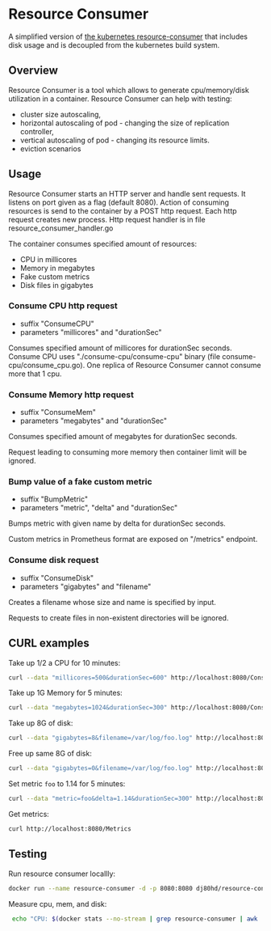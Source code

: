 # Resource Consumer

A simplified version of [the kubernetes resource-consumer](https://github.com/kubernetes/kubernetes/tree/master/test/images/resource-consumer) that includes disk usage and is decoupled from the kubernetes build system.

## Overview
Resource Consumer is a tool which allows to generate cpu/memory/disk utilization in a container.
Resource Consumer can help with testing:
- cluster size autoscaling,
- horizontal autoscaling of pod - changing the size of replication controller,
- vertical autoscaling of pod - changing its resource limits.
- eviction scenarios

## Usage
Resource Consumer starts an HTTP server and handle sent requests.
It listens on port given as a flag (default 8080).
Action of consuming resources is send to the container by a POST http request.
Each http request creates new process.
Http request handler is in file resource_consumer_handler.go

The container consumes specified amount of resources:

- CPU in millicores
- Memory in megabytes
- Fake custom metrics
- Disk files in gigabytes

### Consume CPU http request
- suffix "ConsumeCPU"
- parameters "millicores" and "durationSec"

Consumes specified amount of millicores for durationSec seconds.
Consume CPU uses "./consume-cpu/consume-cpu" binary (file consume-cpu/consume_cpu.go).
One replica of Resource Consumer cannot consume more that 1 cpu.

### Consume Memory http request
- suffix "ConsumeMem"
- parameters "megabytes" and "durationSec"

Consumes specified amount of megabytes for durationSec seconds.

Request leading to consuming more memory then container limit will be ignored.

### Bump value of a fake custom metric
- suffix "BumpMetric"
- parameters "metric", "delta" and "durationSec"

Bumps metric with given name by delta for durationSec seconds.

Custom metrics in Prometheus format are exposed on "/metrics" endpoint.

### Consume disk request
- suffix "ConsumeDisk"
- parameters "gigabytes" and "filename"

Creates a filename whose size and name is specified by input.

Requests to create files in non-existent directories will be ignored.

## CURL examples

Take up 1/2 a CPU for 10 minutes:
```bash
curl --data "millicores=500&durationSec=600" http://localhost:8080/ConsumeCPU
```

Take up 1G Memory for 5 minutes:
```bash
curl --data "megabytes=1024&durationSec=300" http://localhost:8080/ConsumeMem
```

Take up 8G of disk:
```bash
curl --data "gigabytes=8&filename=/var/log/foo.log" http://localhost:8080/ConsumeDisk
```

Free up same 8G of disk:
```bash
curl --data "gigabytes=0&filename=/var/log/foo.log" http://localhost:8080/ConsumeDisk
```

Set metric `foo` to 1.14 for 5 minutes:
```bash
curl --data "metric=foo&delta=1.14&durationSec=300" http://localhost:8080/BumpMetric
```

Get metrics:
```bash
curl http://localhost:8080/Metrics
```

## Testing

Run resource consumer locallly:
```bash
docker run --name resource-consumer -d -p 8080:8080 dj80hd/resource-consumer
```

Measure cpu, mem, and disk:
```bash
 echo "CPU: $(docker stats --no-stream | grep resource-consumer | awk '{print $3}')"; echo "MEM: $(docker stats --no-stream | grep resource-consumer | awk '{print $4,$5,$6}' | tr -d ' ')"; echo "DSK: $(docker ps -s | grep resource-consumer | awk '{print $(NF-2),$(NF-1),$NF}')"
```


